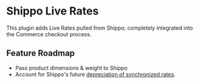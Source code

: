 # Shippo Live Rates

This plugin adds Live Rates pulled from Shippo; completely integrated into the
Commerce checkout process.

## Feature Roadmap
- Pass product dimensions & weight to Shippo
- Account for Shippo's future [depreciation of synchronized rates](https://goshippo.com/docs/async).
